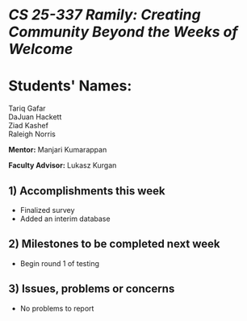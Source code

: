 # *CS 25-337 Ramily: Creating Community Beyond the Weeks of Welcome*

# **Students' Names:**
Tariq Gafar<br />
DaJuan Hackett<br />
Ziad Kashef<br />
Raleigh Norris

**Mentor:**
Manjari Kumarappan

**Faculty Advisor:**
Lukasz Kurgan

## 1) Accomplishments this week ##
   - Finalized survey
   - Added an interim database

## 2) Milestones to be completed next week ##
   - Begin round 1 of testing

## 3) Issues, problems or concerns ##
   - No problems to report

